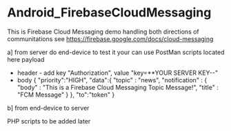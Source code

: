 # Android_FirebaseCloudMessaging
This is Firebase Cloud Messaging demo handling both directions of communitations
see https://firebase.google.com/docs/cloud-messaging

a] from server do end-device
to test it your can use PostMan scripts located here
payload
- header - add key "Authorization", value "key=**YOUR SERVER KEY--"
- body
{
  "priority":"HIGH",
  "data":{
      "topic" : "news",
    "notification" : {
      "body" : "This is a Firebase Cloud Messaging Topic Message!",
      "title" : "FCM Message"
      }
  },
  "to":"token"
}


b] from end-device to server

PHP scripts to be added later
